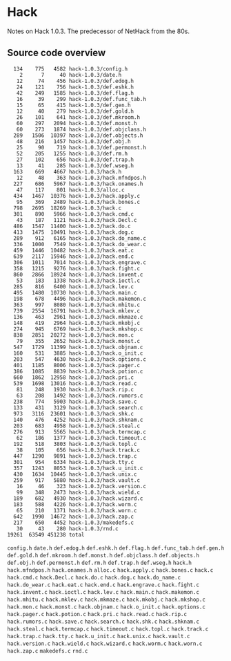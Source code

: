 Hack
====

Notes on Hack 1.0.3. The predecessor of NetHack from the 80s.

Source code overview
--------------------

      134    775   4582 hack-1.0.3/config.h
        2      7     40 hack-1.0.3/date.h
       12     74    456 hack-1.0.3/def.edog.h
       24    121    756 hack-1.0.3/def.eshk.h
       42    249   1585 hack-1.0.3/def.flag.h
       16     39    299 hack-1.0.3/def.func_tab.h
       15     65    415 hack-1.0.3/def.gen.h
       12     40    279 hack-1.0.3/def.gold.h
       26    101    641 hack-1.0.3/def.mkroom.h
       60    297   2094 hack-1.0.3/def.monst.h
       60    273   1874 hack-1.0.3/def.objclass.h
      289   1506  10397 hack-1.0.3/def.objects.h
       48    216   1457 hack-1.0.3/def.obj.h
       25     90    719 hack-1.0.3/def.permonst.h
       52    205   1255 hack-1.0.3/def.rm.h
       27    102    656 hack-1.0.3/def.trap.h
       13     41    285 hack-1.0.3/def.wseg.h
      163    669   4667 hack-1.0.3/hack.h
       12     48    363 hack-1.0.3/hack.mfndpos.h
      227    686   5967 hack-1.0.3/hack.onames.h
       47    117    801 hack-1.0.3/alloc.c
      434   1467  10376 hack-1.0.3/hack.apply.c
       95    369   2489 hack-1.0.3/hack.bones.c
      798   2695  18269 hack-1.0.3/hack.c
      301    890   5966 hack-1.0.3/hack.cmd.c
       43    187   1121 hack-1.0.3/hack.Decl.c
      486   1547  11400 hack-1.0.3/hack.do.c
      413   1475  10491 hack-1.0.3/hack.dog.c
      289    912   6165 hack-1.0.3/hack.do_name.c
      336   1000   7549 hack-1.0.3/hack.do_wear.c
      459   1446  10482 hack-1.0.3/hack.eat.c
      639   2117  15946 hack-1.0.3/hack.end.c
      306   1011   7014 hack-1.0.3/hack.engrave.c
      358   1215   9276 hack-1.0.3/hack.fight.c
      860   2866  18924 hack-1.0.3/hack.invent.c
       53    183   1338 hack-1.0.3/hack.ioctl.c
      285    816   6400 hack-1.0.3/hack.lev.c
      495   1480  10730 hack-1.0.3/hack.main.c
      198    678   4496 hack-1.0.3/hack.makemon.c
      363    997   8080 hack-1.0.3/hack.mhitu.c
      739   2554  16791 hack-1.0.3/hack.mklev.c
      136    463   2961 hack-1.0.3/hack.mkmaze.c
      148    419   2964 hack-1.0.3/hack.mkobj.c
      274    945   6769 hack-1.0.3/hack.mkshop.c
      838   2851  20272 hack-1.0.3/hack.mon.c
       79    355   2652 hack-1.0.3/hack.monst.c
      547   1729  11399 hack-1.0.3/hack.objnam.c
      160    531   3885 hack-1.0.3/hack.o_init.c
      203    547   4630 hack-1.0.3/hack.options.c
      401   1185   8006 hack-1.0.3/hack.pager.c
      386   1085   8839 hack-1.0.3/hack.potion.c
      660   1862  12958 hack-1.0.3/hack.pri.c
      539   1698  13016 hack-1.0.3/hack.read.c
       81    248   1930 hack-1.0.3/hack.rip.c
       63    208   1492 hack-1.0.3/hack.rumors.c
      238    774   5903 hack-1.0.3/hack.save.c
      133    431   3129 hack-1.0.3/hack.search.c
      973   3116  23601 hack-1.0.3/hack.shk.c
      140    476   4252 hack-1.0.3/hack.shknam.c
      203    683   4958 hack-1.0.3/hack.steal.c
      276    913   5565 hack-1.0.3/hack.termcap.c
       62    186   1377 hack-1.0.3/hack.timeout.c
      192    518   3803 hack-1.0.3/hack.topl.c
       38    105    656 hack-1.0.3/hack.track.c
      447   1290   9891 hack-1.0.3/hack.trap.c
      301    954   6334 hack-1.0.3/hack.tty.c
      357   1243   8053 hack-1.0.3/hack.u_init.c
      430   1634  10445 hack-1.0.3/hack.unix.c
      259    917   5880 hack-1.0.3/hack.vault.c
       16     46    323 hack-1.0.3/hack.version.c
       99    348   2473 hack-1.0.3/hack.wield.c
      189    682   4930 hack-1.0.3/hack.wizard.c
      183    588   4226 hack-1.0.3/hack.worm.c
       65    210   1371 hack-1.0.3/hack.worn.c
      642   1990  14672 hack-1.0.3/hack.zap.c
      217    650   4452 hack-1.0.3/makedefs.c
       30     43    280 hack-1.0.3/rnd.c
    19261  63549 451238 total

`config.h`
`date.h`
`def.edog.h`
`def.eshk.h`
`def.flag.h`
`def.func_tab.h`
`def.gen.h`
`def.gold.h`
`def.mkroom.h`
`def.monst.h`
`def.objclass.h`
`def.objects.h`
`def.obj.h`
`def.permonst.h`
`def.rm.h`
`def.trap.h`
`def.wseg.h`
`hack.h`
`hack.mfndpos.h`
`hack.onames.h`
`alloc.c`
`hack.apply.c`
`hack.bones.c`
`hack.c`
`hack.cmd.c`
`hack.Decl.c`
`hack.do.c`
`hack.dog.c`
`hack.do_name.c`
`hack.do_wear.c`
`hack.eat.c`
`hack.end.c`
`hack.engrave.c`
`hack.fight.c`
`hack.invent.c`
`hack.ioctl.c`
`hack.lev.c`
`hack.main.c`
`hack.makemon.c`
`hack.mhitu.c`
`hack.mklev.c`
`hack.mkmaze.c`
`hack.mkobj.c`
`hack.mkshop.c`
`hack.mon.c`
`hack.monst.c`
`hack.objnam.c`
`hack.o_init.c`
`hack.options.c`
`hack.pager.c`
`hack.potion.c`
`hack.pri.c`
`hack.read.c`
`hack.rip.c`
`hack.rumors.c`
`hack.save.c`
`hack.search.c`
`hack.shk.c`
`hack.shknam.c`
`hack.steal.c`
`hack.termcap.c`
`hack.timeout.c`
`hack.topl.c`
`hack.track.c`
`hack.trap.c`
`hack.tty.c`
`hack.u_init.c`
`hack.unix.c`
`hack.vault.c`
`hack.version.c`
`hack.wield.c`
`hack.wizard.c`
`hack.worm.c`
`hack.worn.c`
`hack.zap.c`
`makedefs.c`
`rnd.c`
